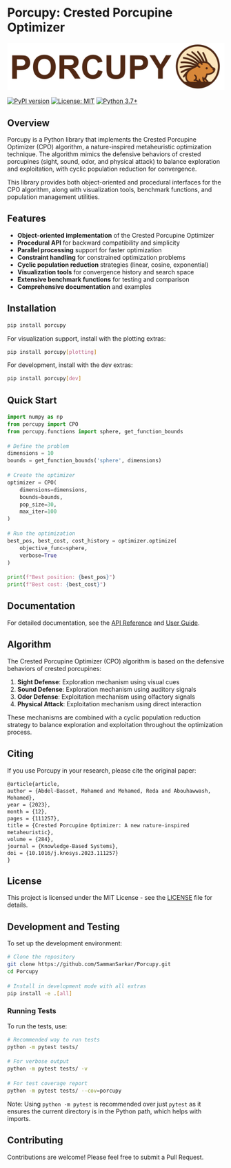 # Porcupy: Crested Porcupine Optimizer

![CPO](docs/full_logo.png)


[![PyPI version](https://badge.fury.io/py/porcupy.svg)](https://badge.fury.io/py/porcupy)
[![License: MIT](https://img.shields.io/badge/License-MIT-yellow.svg)](https://opensource.org/licenses/MIT)
[![Python 3.7+](https://img.shields.io/badge/python-3.7+-blue.svg)](https://www.python.org/downloads/release/python-370/)

## Overview

Porcupy is a Python library that implements the Crested Porcupine Optimizer (CPO) algorithm, a nature-inspired metaheuristic optimization technique. The algorithm mimics the defensive behaviors of crested porcupines (sight, sound, odor, and physical attack) to balance exploration and exploitation, with cyclic population reduction for convergence.

This library provides both object-oriented and procedural interfaces for the CPO algorithm, along with visualization tools, benchmark functions, and population management utilities.

## Features

- **Object-oriented implementation** of the Crested Porcupine Optimizer
- **Procedural API** for backward compatibility and simplicity
- **Parallel processing** support for faster optimization
- **Constraint handling** for constrained optimization problems
- **Cyclic population reduction** strategies (linear, cosine, exponential)
- **Visualization tools** for convergence history and search space
- **Extensive benchmark functions** for testing and comparison
- **Comprehensive documentation** and examples

## Installation

```bash
pip install porcupy
```

For visualization support, install with the plotting extras:

```bash
pip install porcupy[plotting]
```

For development, install with the dev extras:

```bash
pip install porcupy[dev]
```

## Quick Start

```python
import numpy as np
from porcupy import CPO
from porcupy.functions import sphere, get_function_bounds

# Define the problem
dimensions = 10
bounds = get_function_bounds('sphere', dimensions)

# Create the optimizer
optimizer = CPO(
    dimensions=dimensions,
    bounds=bounds,
    pop_size=30,
    max_iter=100
)

# Run the optimization
best_pos, best_cost, cost_history = optimizer.optimize(
    objective_func=sphere,
    verbose=True
)

print(f"Best position: {best_pos}")
print(f"Best cost: {best_cost}")
```

## Documentation

For detailed documentation, see the [API Reference](docs/api_reference.md) and [User Guide](docs/user_guide.md).

## Algorithm

The Crested Porcupine Optimizer (CPO) algorithm is based on the defensive behaviors of crested porcupines:

1. **Sight Defense**: Exploration mechanism using visual cues
2. **Sound Defense**: Exploration mechanism using auditory signals
3. **Odor Defense**: Exploitation mechanism using olfactory signals
4. **Physical Attack**: Exploitation mechanism using direct interaction

These mechanisms are combined with a cyclic population reduction strategy to balance exploration and exploitation throughout the optimization process.

## Citing

If you use Porcupy in your research, please cite the original paper:

```
@article{article,
author = {Abdel-Basset, Mohamed and Mohamed, Reda and Abouhawwash, Mohamed},
year = {2023},
month = {12},
pages = {111257},
title = {Crested Porcupine Optimizer: A new nature-inspired metaheuristic},
volume = {284},
journal = {Knowledge-Based Systems},
doi = {10.1016/j.knosys.2023.111257}
}
```

## License

This project is licensed under the MIT License - see the [LICENSE](LICENSE) file for details.

## Development and Testing

To set up the development environment:

```bash
# Clone the repository
git clone https://github.com/SammanSarkar/Porcupy.git
cd Porcupy

# Install in development mode with all extras
pip install -e .[all]
```

### Running Tests

To run the tests, use:

```bash
# Recommended way to run tests
python -m pytest tests/

# For verbose output
python -m pytest tests/ -v

# For test coverage report
python -m pytest tests/ --cov=porcupy
```

Note: Using `python -m pytest` is recommended over just `pytest` as it ensures the current directory is in the Python path, which helps with imports.

## Contributing

Contributions are welcome! Please feel free to submit a Pull Request.
